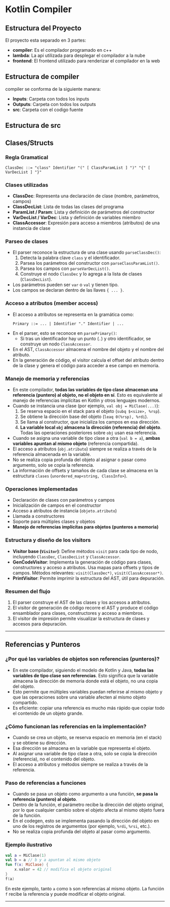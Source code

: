 # Kotlin Compiler

## Estructura del Proyecto

El proyecto esta separado en 3 partes:

- **compiler**: Es el compilador programado en c++
- **lambda**: La api utilizada para desplegar el compilador a la nube
- **frontend**: El frontend utilizado para renderizar el compilador en la web

## Estructura de compiler

compiler se conforma de la siguiente manera:

- **Inputs**: Carpeta con todos los inputs
- **Outputs**: Carpeta con todos los outputs
- **src**: Carpeta con el codigo fuente

## Estructura de src

## Clases/Structs

### Regla Gramatical

```ebnf
ClassDec ::= "class" Identifier "(" [ ClassParamList ] ")" "{" [ VarDecList ] "}"
```

### Clases utilizadas

- **ClassDec**: Representa una declaración de clase (nombre, parámetros, campos)
- **ClassDecList**: Lista de todas las clases del programa
- **ParamList / Param**: Lista y definición de parámetros del constructor
- **VarDecList / VarDec**: Lista y definición de variables miembro
- **ClassAccessor**: Expresión para acceso a miembros (atributos) de una instancia de clase

### Parseo de clases

- El parser reconoce la estructura de una clase usando `parseClassDec()`:
  1. Detecta la palabra clave `class` y el identificador.
  2. Parsea los parámetros del constructor con `parseClassParamList()`.
  3. Parsea los campos con `parseVarDecList()`.
  4. Construye el nodo `ClassDec` y lo agrega a la lista de clases (`ClassDecList`).
- Los parámetros pueden ser `var` o `val` y tienen tipo.
- Los campos se declaran dentro de las llaves `{ ... }`.

### Acceso a atributos (member access)

- El acceso a atributos se representa en la gramática como:
  ```ebnf
  Primary ::= ... | Identifier "." Identifier | ...
  ```
- En el parser, esto se reconoce en `parsePrimary()`:
  - Si tras un identificador hay un punto (`.`) y otro identificador, se construye un nodo `ClassAccessor`.
- En el AST, `ClassAccessor` almacena el nombre del objeto y el nombre del atributo.
- En la generación de código, el visitor calcula el offset del atributo dentro de la clase y genera el código para acceder a ese campo en memoria.

### Manejo de memoria y referencias

- En este compilador, **todas las variables de tipo clase almacenan una referencia (puntero) al objeto, no el objeto en sí**. Esto es equivalente al manejo de referencias implícitas en Kotlin y otros lenguajes modernos.
- Cuando se instancia una clase (por ejemplo, `val obj = MiClase(...)`):
  1. Se reserva espacio en el stack para el objeto (`subq $<size>, %rsp`).
  2. Se obtiene la dirección base del objeto (`leaq 0(%rsp), %rdi`).
  3. Se llama al constructor, que inicializa los campos en esa dirección.
  4. **La variable local `obj` almacena la dirección (referencia) del objeto**. Todas las operaciones posteriores sobre `obj` usan esa referencia.
- Cuando se asigna una variable de tipo clase a otra (`val b = a`), **ambas variables apuntan al mismo objeto** (referencia compartida).
- El acceso a atributos (`obj.atributo`) siempre se realiza a través de la referencia almacenada en la variable.
- No se realiza copia profunda del objeto al asignar o pasar como argumento, solo se copia la referencia.
- La información de offsets y tamaños de cada clase se almacena en la estructura `clases` (`unordered_map<string, ClassInfo>`).

### Operaciones implementadas

- Declaración de clases con parámetros y campos
- Inicialización de campos en el constructor
- Acceso a atributos de instancia (`objeto.atributo`)
- Llamada a constructores
- Soporte para múltiples clases y objetos
- **Manejo de referencias implícitas para objetos (punteros a memoria)**

### Estructura y diseño de los visitors

- **Visitor base (`Visitor`)**: Define métodos `visit` para cada tipo de nodo, incluyendo `ClassDec`, `ClassDecList` y `ClassAccessor`.
- **GenCodeVisitor**: Implementa la generación de código para clases, constructores y acceso a atributos. Usa mapas para offsets y tipos de campos. Métodos relevantes: `visit(ClassDec*)`, `visit(ClassAccessor*)`.
- **PrintVisitor**: Permite imprimir la estructura del AST, útil para depuración.

### Resumen del flujo

1. El parser construye el AST de las clases y los accesos a atributos.
2. El visitor de generación de código recorre el AST y produce el código ensamblador para clases, constructores y acceso a miembros.
3. El visitor de impresión permite visualizar la estructura de clases y accesos para depuración.

---

## Referencias y Punteros

### ¿Por qué las variables de objetos son referencias (punteros)?

- En este compilador, siguiendo el modelo de Kotlin y Java, **todas las variables de tipo clase son referencias**. Esto significa que la variable almacena la dirección de memoria donde está el objeto, no una copia del objeto.
- Esto permite que múltiples variables puedan referirse al mismo objeto y que las operaciones sobre una variable afecten al mismo objeto compartido.
- Es eficiente: copiar una referencia es mucho más rápido que copiar todo el contenido de un objeto grande.

### ¿Cómo funcionan las referencias en la implementación?

- Cuando se crea un objeto, se reserva espacio en memoria (en el stack) y se obtiene su dirección.
- Esa dirección se almacena en la variable que representa el objeto.
- Al asignar una variable de tipo clase a otra, solo se copia la dirección (referencia), no el contenido del objeto.
- El acceso a atributos y métodos siempre se realiza a través de la referencia.

### Paso de referencias a funciones

- Cuando se pasa un objeto como argumento a una función, **se pasa la referencia (puntero) al objeto**.
- Dentro de la función, el parámetro recibe la dirección del objeto original, por lo que cualquier cambio sobre el objeto afecta al mismo objeto fuera de la función.
- En el codegen, esto se implementa pasando la dirección del objeto en uno de los registros de argumentos (por ejemplo, `%rdi`, `%rsi`, etc.).
- No se realiza copia profunda del objeto al pasar como argumento.

### Ejemplo ilustrativo

```kotlin
val a = MiClase(1)
val b = a // b y a apuntan al mismo objeto
fun f(x: MiClase) {
    x.valor = 42 // modifica el objeto original
}
f(a)
```

En este ejemplo, tanto `a` como `b` son referencias al mismo objeto. La función `f` recibe la referencia y puede modificar el objeto original.

---
